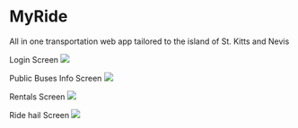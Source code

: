 # MyRide
All in one transportation web app tailored to the island of St. Kitts and Nevis

Login Screen
<img src="login.png" />

Public Buses Info Screen
<img src="publicbus.png" />

Rentals Screen
<img src="rentals.png" />

Ride hail Screen
<img src="ridehail.png" />

